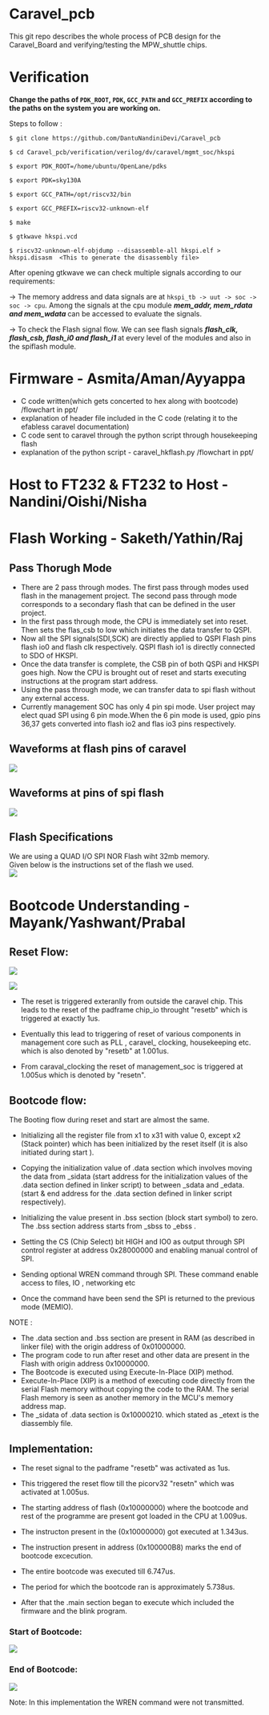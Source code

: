 # Caravel_pcb

This git repo describes the whole process of PCB design for the Caravel_Board and verifying/testing the MPW_shuttle chips. <br>

# Verification

<b> Change the paths of `PDK_ROOT`, `PDK`, `GCC_PATH` and `GCC_PREFIX` according to the paths on the system you are working on. </b>

Steps to follow :

```
$ git clone https://github.com/DantuNandiniDevi/Caravel_pcb

$ cd Caravel_pcb/verification/verilog/dv/caravel/mgmt_soc/hkspi

$ export PDK_ROOT=/home/ubuntu/OpenLane/pdks

$ export PDK=sky130A

$ export GCC_PATH=/opt/riscv32/bin

$ export GCC_PREFIX=riscv32-unknown-elf

$ make 

$ gtkwave hkspi.vcd 

$ riscv32-unknown-elf-objdump --disassemble-all hkspi.elf > hkspi.disasm  <This to generate the disassembly file>
``` 

After opening gtkwave we can check multiple signals according to our requirements:

-> The memory address and data signals are at `hkspi_tb -> uut -> soc -> soc -> cpu`. Among the signals at the cpu module <b><I> mem_addr, mem_rdata and mem_wdata </b></I> can be accessed to evaluate the signals.

-> To check the Flash signal flow. We can see flash signals <b><I> flash_clk, flash_csb, flash_i0 and flash_i1  </b></I> at every level of the modules and also in the spiflash module.

# Firmware - Asmita/Aman/Ayyappa
- C code written(which gets concerted to hex along with bootcode) /flowchart in ppt/
- explanation of header file included in the C code (relating it to the efabless caravel documentation)
- C code sent to caravel through the python script through housekeeping flash
- explanation of the python script - caravel_hkflash.py /flowchart in ppt/


# Host to FT232 & FT232 to Host - Nandini/Oishi/Nisha

# Flash Working - Saketh/Yathin/Raj
## Pass Thorugh Mode
* There are 2 pass through modes. The first pass through modes used flash in the management project. The second pass through mode corresponds to a secondary flash that can be defined in the user project. 
* In the first pass through mode, the CPU is immediately set into reset. Then sets the flas_csb to low which initiates the data transfer to QSPI.
* Now all the SPI signals(SDI,SCK) are directly applied to QSPI Flash pins flash io0 and flash clk respectively. QSPI flash io1 is directly connected to SDO of HKSPI.
* Once the data transfer is complete, the CSB pin of both QSPi and HKSPI goes high. Now the CPU is brought out of reset and starts executing instructions at the program start address.  
* Using the pass through mode, we can transfer data to spi flash without any external access.
* Currently management SOC has only 4 pin spi mode. User project may elect quad SPI using 6 pin mode.When the 6 pin mode is used, gpio pins 36,37 gets converted into flash io2 and flas io3 pins respectively.


## Waveforms at flash pins of caravel
![](images/flashpins.png)
## Waveforms at pins of spi flash
![](images/spiflashpins.png)

## Flash Specifications
We are using a QUAD I/O SPI NOR Flash wiht 32mb memory. <br />
Given below is the instructions set of the flash we used. <br />
![](images/instructions.png)


# Bootcode Understanding - Mayank/Yashwant/Prabal

## Reset Flow:

![](images/Reset_flow_0.png)

![](images/Reset_flow.png)

- The reset is triggered exteranlly from outside the caravel chip. This leads to the reset of the
padframe chip_io throught "resetb" which is triggered at exactly 1us.

- Eventually this lead to triggering of reset of various components in management core such as PLL , caravel_ clocking, housekeeping etc. which is also denoted by "resetb" at 1.001us. 

- From caraval_clocking the reset of management_soc is triggered at 1.005us which is denoted by "resetn". 


## Bootcode flow:

The Booting flow during reset and start are almost the same.

- Initializing all the register file from x1 to x31 with value 0, except x2 (Stack pointer) which has been initialized by the reset itself (it is also initiated during start ).

- Copying the initialization value of .data section which involves moving the data from _sidata (start address for the initialization values of the .data section defined in linker script) to between  _sdata and _edata. (start & end address for the .data section defined in linker script respectively).

- Initializing the value present in .bss section (block start symbol) to zero. The .bss section address starts from _sbss to _ebss . 

- Setting the CS (Chip Select) bit HIGH and IO0 as output through SPI control register at address 0x28000000 and enabling manual control of SPI.

- Sending optional WREN command through SPI. These command enable access to files, IO , networking etc

- Once the command have been send the SPI is returned to the previous mode (MEMIO).

NOTE :
- The .data section and .bss section are present in RAM (as described in linker file) with the origin address of 0x01000000.  
- The program code to run after reset and other data are present in the Flash with origin address 0x10000000. 
- The Bootcode is executed using Execute-In-Place (XIP) method.
- Execute-In-Place (XIP) is a method of executing code directly from the serial Flash memory without copying the code to the RAM. The serial Flash memory is seen as another memory in the MCU's memory address map.
- The _sidata of .data section is 0x10000210. which stated as _etext is the diassembly file. 


## Implementation: 

- The reset signal to the padframe "resetb" was activated as 1us. 
 
- This triggered the reset flow till the picorv32 "resetn" which was activated at 1.005us.
 
- The starting address of flash (0x10000000) where the bootcode and rest of the programme are present got loaded in the CPU at 1.009us. 
 
- The instructon present in the (0x10000000) got executed at 1.343us. 
 
- The instruction present in address (0x100000B8) marks the end of bootcode excecution.
 
- The entire bootcode was executed till 6.747us.
 
- The period for which the bootcode ran is approximately 5.738us.

- After that the .main section began to execute which included the firmware and the blink program.

### Start of Bootcode:

![](images/Bootcode_start.png)

### End of Bootcode:

![](images/Bootcode_end.png)

Note: 
In this implementation the WREN command were not transmitted. 

